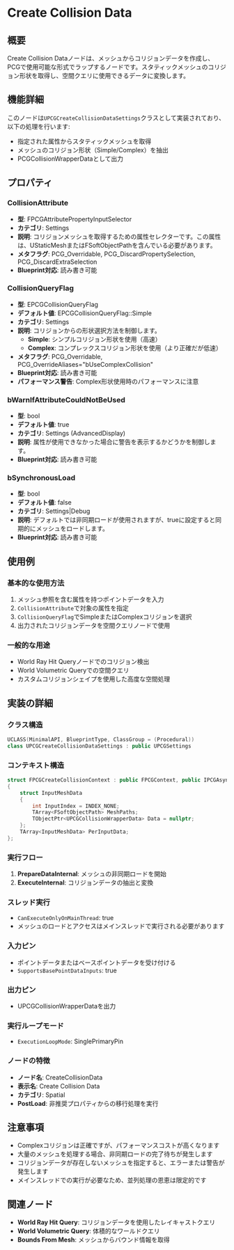 # Create Collision Data

## 概要
Create Collision Dataノードは、メッシュからコリジョンデータを作成し、PCGで使用可能な形式でラップするノードです。スタティックメッシュのコリジョン形状を取得し、空間クエリに使用できるデータに変換します。

## 機能詳細
このノードは`UPCGCreateCollisionDataSettings`クラスとして実装されており、以下の処理を行います:

- 指定された属性からスタティックメッシュを取得
- メッシュのコリジョン形状（Simple/Complex）を抽出
- PCGCollisionWrapperDataとして出力

## プロパティ

### CollisionAttribute
- **型**: FPCGAttributePropertyInputSelector
- **カテゴリ**: Settings
- **説明**: コリジョンメッシュを取得するための属性セレクターです。この属性は、UStaticMeshまたはFSoftObjectPathを含んでいる必要があります。
- **メタフラグ**: PCG_Overridable, PCG_DiscardPropertySelection, PCG_DiscardExtraSelection
- **Blueprint対応**: 読み書き可能

### CollisionQueryFlag
- **型**: EPCGCollisionQueryFlag
- **デフォルト値**: EPCGCollisionQueryFlag::Simple
- **カテゴリ**: Settings
- **説明**: コリジョンからの形状選択方法を制御します。
  - **Simple**: シンプルコリジョン形状を使用（高速）
  - **Complex**: コンプレックスコリジョン形状を使用（より正確だが低速）
- **メタフラグ**: PCG_Overridable, PCG_OverrideAliases="bUseComplexCollision"
- **Blueprint対応**: 読み書き可能
- **パフォーマンス警告**: Complex形状使用時のパフォーマンスに注意

### bWarnIfAttributeCouldNotBeUsed
- **型**: bool
- **デフォルト値**: true
- **カテゴリ**: Settings (AdvancedDisplay)
- **説明**: 属性が使用できなかった場合に警告を表示するかどうかを制御します。
- **Blueprint対応**: 読み書き可能

### bSynchronousLoad
- **型**: bool
- **デフォルト値**: false
- **カテゴリ**: Settings|Debug
- **説明**: デフォルトでは非同期ロードが使用されますが、trueに設定すると同期的にメッシュをロードします。
- **Blueprint対応**: 読み書き可能

## 使用例

### 基本的な使用方法
1. メッシュ参照を含む属性を持つポイントデータを入力
2. `CollisionAttribute`で対象の属性を指定
3. `CollisionQueryFlag`でSimpleまたはComplexコリジョンを選択
4. 出力されたコリジョンデータを空間クエリノードで使用

### 一般的な用途
- World Ray Hit Queryノードでのコリジョン検出
- World Volumetric Queryでの空間クエリ
- カスタムコリジョンシェイプを使用した高度な空間処理

## 実装の詳細

### クラス構造
```cpp
UCLASS(MinimalAPI, BlueprintType, ClassGroup = (Procedural))
class UPCGCreateCollisionDataSettings : public UPCGSettings
```

### コンテキスト構造
```cpp
struct FPCGCreateCollisionContext : public FPCGContext, public IPCGAsyncLoadingContext
{
    struct InputMeshData
    {
        int InputIndex = INDEX_NONE;
        TArray<FSoftObjectPath> MeshPaths;
        TObjectPtr<UPCGCollisionWrapperData> Data = nullptr;
    };
    TArray<InputMeshData> PerInputData;
};
```

### 実行フロー
1. **PrepareDataInternal**: メッシュの非同期ロードを開始
2. **ExecuteInternal**: コリジョンデータの抽出と変換

### スレッド実行
- `CanExecuteOnlyOnMainThread`: true
- メッシュのロードとアクセスはメインスレッドで実行される必要があります

### 入力ピン
- ポイントデータまたはベースポイントデータを受け付ける
- `SupportsBasePointDataInputs`: true

### 出力ピン
- UPCGCollisionWrapperDataを出力

### 実行ループモード
- `ExecutionLoopMode`: SinglePrimaryPin

### ノードの特徴
- **ノード名**: CreateCollisionData
- **表示名**: Create Collision Data
- **カテゴリ**: Spatial
- **PostLoad**: 非推奨プロパティからの移行処理を実行

## 注意事項
- Complexコリジョンは正確ですが、パフォーマンスコストが高くなります
- 大量のメッシュを処理する場合、非同期ロードの完了待ちが発生します
- コリジョンデータが存在しないメッシュを指定すると、エラーまたは警告が発生します
- メインスレッドでの実行が必要なため、並列処理の恩恵は限定的です

## 関連ノード
- **World Ray Hit Query**: コリジョンデータを使用したレイキャストクエリ
- **World Volumetric Query**: 体積的なワールドクエリ
- **Bounds From Mesh**: メッシュからバウンド情報を取得

